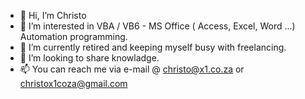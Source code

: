 - 👋 Hi, I’m Christo
- 👀 I’m interested in VBA / VB6 - MS Office ( Access, Excel, Word ...) Automation programming.
- 🌱 I’m currently retired and keeping myself busy with freelancing.
- 💞️ I’m looking to share knowladge.
- 📫 You can reach me via e-mail @ christo@x1.co.za or christox1coza@gmail.com

<!---
christox1coza/christox1coza is a ✨ special ✨ repository because its `README.md` (this file) appears on your GitHub profile.
You can click the Preview link to take a look at your changes.
--->
